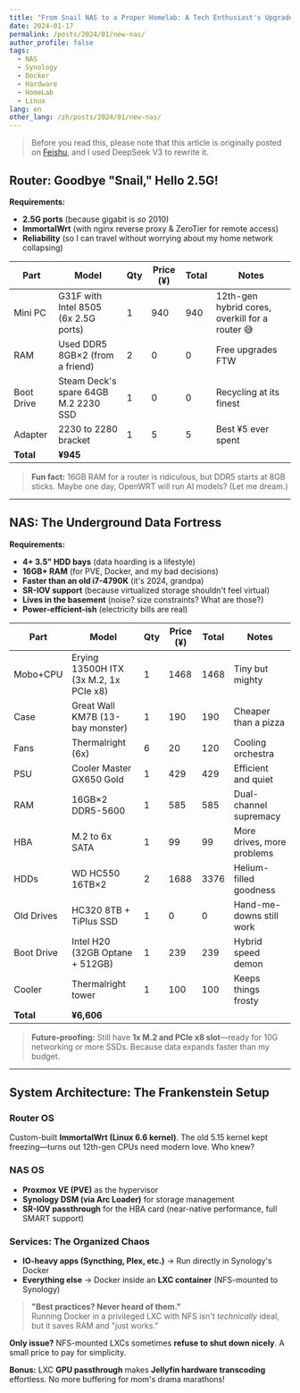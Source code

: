 ```yaml
---
title: "From Snail NAS to a Proper Homelab: A Tech Enthusiast's Upgrade Journey"
date: 2024-01-17
permalink: /posts/2024/01/new-nas/
author_profile: false
tags:
  - NAS
  - Synology
  - Docker
  - Hardware
  - HomeLab
  - Linux
lang: en
other_lang: /zh/posts/2024/01/new-nas/
---
```


 > Before you read this, please note that this article is originally posted on [Feishu](https://va6aevvtfli.feishu.cn/docx/M7qnduKszotPUZxlRZzcIOiJnTe), and I used DeepSeek V3 to rewrite it.

## **Router: Goodbye "Snail," Hello 2.5G!**  

**Requirements:**  
- **2.5G ports** (because gigabit is *so* 2010)  
- **ImmortalWrt** (with nginx reverse proxy & ZeroTier for remote access)  
- **Reliability** (so I can travel without worrying about my home network collapsing)  

| Part | Model | Qty | Price (¥) | Total | Notes |  
|------|-------|-----|----------|-------|-------|  
| Mini PC | G31F with Intel 8505 (6x 2.5G ports) | 1 | 940 | 940 | 12th-gen hybrid cores, overkill for a router 😅 |  
| RAM | Used DDR5 8GB×2 (from a friend) | 2 | 0 | 0 | Free upgrades FTW |  
| Boot Drive | Steam Deck's spare 64GB M.2 2230 SSD | 1 | 0 | 0 | Recycling at its finest |  
| Adapter | 2230 to 2280 bracket | 1 | 5 | 5 | Best ¥5 ever spent |  
| **Total** | **¥945** | | | |  

> **Fun fact:** 16GB RAM for a router is ridiculous, but DDR5 starts at 8GB sticks. Maybe one day, OpenWRT will run AI models? (Let me dream.)  

---  

## **NAS: The Underground Data Fortress**  

**Requirements:**  
- **4+ 3.5" HDD bays** (data hoarding is a lifestyle)  
- **16GB+ RAM** (for PVE, Docker, and my bad decisions)  
- **Faster than an old i7-4790K** (it's 2024, grandpa)  
- **SR-IOV support** (because virtualized storage shouldn't feel virtual)  
- **Lives in the basement** (noise? size constraints? What are those?)  
- **Power-efficient-ish** (electricity bills are real)  

| Part | Model | Qty | Price (¥) | Total | Notes |  
|------|-------|-----|----------|-------|-------|  
| Mobo+CPU | Erying 13500H ITX (3x M.2, 1x PCIe x8) | 1 | 1468 | 1468 | Tiny but mighty |  
| Case | Great Wall KM7B (13-bay monster) | 1 | 190 | 190 | Cheaper than a pizza |  
| Fans | Thermalright (6x) | 6 | 20 | 120 | Cooling orchestra |  
| PSU | Cooler Master GX650 Gold | 1 | 429 | 429 | Efficient and quiet |  
| RAM | 16GB×2 DDR5-5600 | 1 | 585 | 585 | Dual-channel supremacy |  
| HBA | M.2 to 6x SATA | 1 | 99 | 99 | More drives, more problems |  
| HDDs | WD HC550 16TB×2 | 2 | 1688 | 3376 | Helium-filled goodness |  
| Old Drives | HC320 8TB + TiPlus SSD | 1 | 0 | 0 | Hand-me-downs still work |  
| Boot Drive | Intel H20 (32GB Optane + 512GB) | 1 | 239 | 239 | Hybrid speed demon |  
| Cooler | Thermalright tower | 1 | 100 | 100 | Keeps things frosty |  
| **Total** | **¥6,606** | | | |  

> **Future-proofing:** Still have **1x M.2 and PCIe x8 slot**—ready for 10G networking or more SSDs. Because data expands faster than my budget.  

---  

## **System Architecture: The Frankenstein Setup**  

### **Router OS**  
Custom-built **ImmortalWrt (Linux 6.6 kernel)**. The old 5.15 kernel kept freezing—turns out 12th-gen CPUs need modern love. Who knew?  

### **NAS OS**  
- **Proxmox VE (PVE)** as the hypervisor  
- **Synology DSM (via Arc Loader)** for storage management  
- **SR-IOV passthrough** for the HBA card (near-native performance, full SMART support)  

### **Services: The Organized Chaos**  
- **IO-heavy apps (Syncthing, Plex, etc.)** → Run directly in Synology's Docker  
- **Everything else** → Docker inside an **LXC container** (NFS-mounted to Synology)  

> **"Best practices? Never heard of them."**  
> Running Docker in a privileged LXC with NFS isn't *technically* ideal, but it saves RAM and "just works."  

**Only issue?** NFS-mounted LXCs sometimes **refuse to shut down nicely**. A small price to pay for simplicity.  

**Bonus:** LXC **GPU passthrough** makes **Jellyfin hardware transcoding** effortless. No more buffering for mom's drama marathons!  